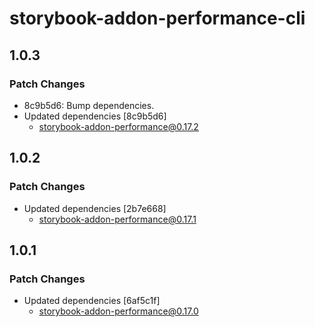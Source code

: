 # storybook-addon-performance-cli

## 1.0.3

### Patch Changes

- 8c9b5d6: Bump dependencies.
- Updated dependencies [8c9b5d6]
  - storybook-addon-performance@0.17.2

## 1.0.2

### Patch Changes

- Updated dependencies [2b7e668]
  - storybook-addon-performance@0.17.1

## 1.0.1

### Patch Changes

- Updated dependencies [6af5c1f]
  - storybook-addon-performance@0.17.0
